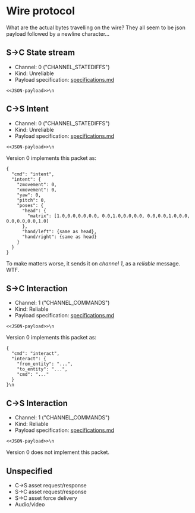 # Wire protocol

What are the actual bytes travelling on the wire? They all seem to be json payload followed by a newline character...

## S->C State stream

* Channel: 0 ("CHANNEL_STATEDIFFS")
* Kind: Unreliable
* Payload specification: [specifications.md](https://github.com/alloverse/docs/tree/master/specifications#place-to-agent-state-update)

```
<<JSON-payload>>\n
```

## C->S Intent

* Channel: 0 ("CHANNEL_STATEDIFFS")
* Kind: Unreliable
* Payload specification: [specifications.md](https://github.com/alloverse/docs/blob/master/specifications/README.md#entity-intent)

```
<<JSON-payload>>\n
```

Version 0 implements this packet as:

```
{
  "cmd": "intent",
  "intent": {
    "zmovement": 0,
    "xmovement": 0,
    "yaw": 0,
    "pitch": 0,
    "poses": {
      "head": {
        "matrix": [1.0,0.0,0.0,0.0, 0.0,1.0,0.0,0.0, 0.0,0.0,1.0,0.0, 0.0,0.0,0.0,1.0]
      },
      "hand/left": {same as head},
      "hand/right": {same as head}
    }
  }
}
```

To make matters worse, it sends it on _channel 1_, as a _reliable_ message. WTF.

## S->C Interaction

* Channel: 1 ("CHANNEL_COMMANDS")
* Kind: Reliable
* Payload specification: [specifications.md](https://github.com/alloverse/docs/blob/master/specifications/README.md#entity-to-entity-interaction-requestresponsepubsub)

```
<<JSON-payload>>\n
```

Version 0 implements this packet as:

```
{
  "cmd": "interact",
  "interact": {
    "from_entity": "...",
    "to_entity": "...",
    "cmd": "..."
  }
}\n
```

## C->S Interaction


* Channel: 1 ("CHANNEL_COMMANDS")
* Kind: Reliable
* Payload specification: [specifications.md](https://github.com/alloverse/docs/blob/master/specifications/README.md#entity-to-entity-interaction-requestresponsepubsub)

```
<<JSON-payload>>\n
```

Version 0 does not implement this packet.

## Unspecified

* C->S asset request/response
* S->C asset request/response
* S->C asset force delivery
* Audio/video
